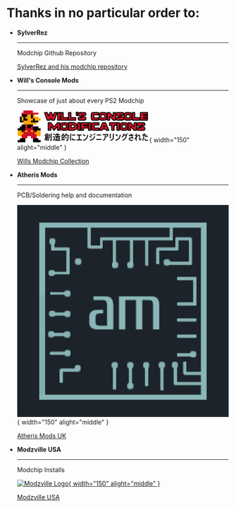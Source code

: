 # Thanks in no particular order to:


<div class="grid cards" markdown>

-   __SylverRez__

    ---

    Modchip Github Repository

    [SylverRez and his modchip repository](https://github.com/m4x10187/ps2-modchip-files)


-   __Will's Console Mods__

    ---

    Showcase of just about every PS2 Modchip

    ![Will's Console Mods and pictures/info of many many modchips](thanks/willsconsolemods.png){ width="150" alight="middle" }

    [Wills Modchip Collection](https://www.willsconsolemodifications.co.uk/ps2-wiki/chips.php)

-   __Atheris Mods__

    ---

    PCB/Soldering help and documentation

    ![Atheris Logo](thanks/atherismods.bmp){ width="150" alight="middle" }

    [Atheris Mods UK](https://linktr.ee/atherismods)

-   __Modzville USA__

    ---

    Modchip Installs

    [![Modzville Logo](thanks/mvusalogo.avif){ width="150" alight="middle" }](https://modzvilleusa.com/)

    [Modzville USA](https://modzvilleusa.com/)

</div>